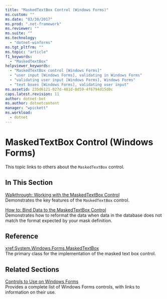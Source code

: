 ```yaml
---
title: "MaskedTextBox Control (Windows Forms)"
ms.custom: ""
ms.date: "03/30/2017"
ms.prod: ".net-framework"
ms.reviewer: ""
ms.suite: ""
ms.technology: 
  - "dotnet-winforms"
ms.tgt_pltfrm: ""
ms.topic: "article"
f1_keywords: 
  - "MaskedTextBox"
helpviewer_keywords: 
  - "MaskedTextBox control [Windows Forms]"
  - "user input [Windows Forms], validating in Windows Forms"
  - "validating user input [Windows Forms], Windows Forms"
  - "text boxes [Windows Forms], validating user input"
ms.assetid: 235d6121-027d-481d-8d59-4f6794d15d0c
caps.latest.revision: 11
author: dotnet-bot
ms.author: dotnetcontent
manager: "wpickett"
ms.workload: 
  - dotnet
---
```

# MaskedTextBox Control (Windows Forms)
This topic links to others about the `MaskedTextBox` control.  
  
## In This Section  
 [Walkthrough: Working with the MaskedTextBox Control](../../../../docs/framework/winforms/controls/walkthrough-working-with-the-maskedtextbox-control.md)  
 Demonstrates the key features of the `MaskedTextBox` control.  
  
 [How to: Bind Data to the MaskedTextBox Control](../../../../docs/framework/winforms/controls/how-to-bind-data-to-the-maskedtextbox-control.md)  
 Demonstrates how to reformat the data when data in the database does not match the format expected by your mask definition.  
  
## Reference  
 <xref:System.Windows.Forms.MaskedTextBox>  
 The primary class for the implementation of the masked text box control.  
  
## Related Sections  
 [Controls to Use on Windows Forms](../../../../docs/framework/winforms/controls/controls-to-use-on-windows-forms.md)  
 Provides a complete list of Windows Forms controls, with links to information on their use.
